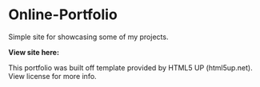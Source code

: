 # Online-Portfolio
Simple site for showcasing some of my projects.

**View site here:**

This portfolio was built off template provided by HTML5 UP (html5up.net). View license for more info.
